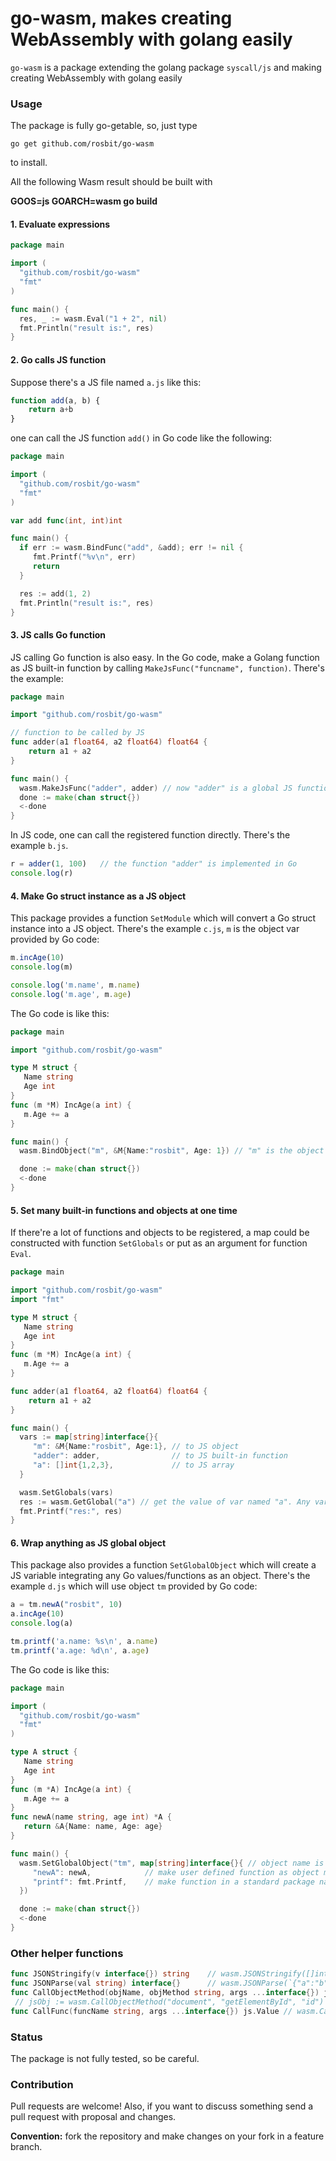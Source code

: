 # go-wasm, makes creating WebAssembly with golang easily

`go-wasm` is a package extending the golang package `syscall/js` and making creating WebAssembly with golang easily

### Usage

The package is fully go-getable, so, just type

  `go get github.com/rosbit/go-wasm`

to install.

All the following Wasm result should be built with

  **GOOS=js GOARCH=wasm go build**

#### 1. Evaluate expressions

```go
package main

import (
  "github.com/rosbit/go-wasm"
  "fmt"
)

func main() {
  res, _ := wasm.Eval("1 + 2", nil)
  fmt.Println("result is:", res)
}
```

#### 2. Go calls JS function

Suppose there's a JS file named `a.js` like this:

```js
function add(a, b) {
    return a+b
}
```

one can call the JS function `add()` in Go code like the following:

```go
package main

import (
  "github.com/rosbit/go-wasm"
  "fmt"
)

var add func(int, int)int

func main() {
  if err := wasm.BindFunc("add", &add); err != nil {
     fmt.Printf("%v\n", err)
     return
  }

  res := add(1, 2)
  fmt.Println("result is:", res)
}
```

#### 3. JS calls Go function

JS calling Go function is also easy. In the Go code, make a Golang function
as JS built-in function by calling `MakeJsFunc("funcname", function)`. There's the example:

```go
package main

import "github.com/rosbit/go-wasm"

// function to be called by JS
func adder(a1 float64, a2 float64) float64 {
    return a1 + a2
}

func main() {
  wasm.MakeJsFunc("adder", adder) // now "adder" is a global JS function
  done := make(chan struct{})
  <-done
}
```

In JS code, one can call the registered function directly. There's the example `b.js`.

```js
r = adder(1, 100)   // the function "adder" is implemented in Go
console.log(r)
```

#### 4. Make Go struct instance as a JS object

This package provides a function `SetModule` which will convert a Go struct instance into
a JS object. There's the example `c.js`, `m` is the object var provided by Go code:

```js
m.incAge(10)
console.log(m)

console.log('m.name', m.name)
console.log('m.age', m.age)
```

The Go code is like this:

```go
package main

import "github.com/rosbit/go-wasm"

type M struct {
   Name string
   Age int
}
func (m *M) IncAge(a int) {
   m.Age += a
}

func main() {
  wasm.BindObject("m", &M{Name:"rosbit", Age: 1}) // "m" is the object var name

  done := make(chan struct{})
  <-done
}
```

#### 5. Set many built-in functions and objects at one time

If there're a lot of functions and objects to be registered, a map could be constructed with function `SetGlobals` or put as an
argument for function `Eval`.

```go
package main

import "github.com/rosbit/go-wasm"
import "fmt"

type M struct {
   Name string
   Age int
}
func (m *M) IncAge(a int) {
   m.Age += a
}

func adder(a1 float64, a2 float64) float64 {
    return a1 + a2
}

func main() {
  vars := map[string]interface{}{
     "m": &M{Name:"rosbit", Age:1}, // to JS object
     "adder": adder,                // to JS built-in function
     "a": []int{1,2,3},             // to JS array
  }

  wasm.SetGlobals(vars)
  res := wasm.GetGlobal("a") // get the value of var named "a". Any variables in script could be get by GetGlobal
  fmt.Printf("res:", res)
}
```

#### 6. Wrap anything as JS global object

This package also provides a function `SetGlobalObject` which will create a JS variable integrating any
Go values/functions as an object. There's the example `d.js` which will use object `tm` provided by Go code:

```js
a = tm.newA("rosbit", 10)
a.incAge(10)
console.log(a)

tm.printf('a.name: %s\n', a.name)
tm.printf('a.age: %d\n', a.age)
```

The Go code is like this:

```go
package main

import (
  "github.com/rosbit/go-wasm"
  "fmt"
)

type A struct {
   Name string
   Age int
}
func (m *A) IncAge(a int) {
   m.Age += a
}
func newA(name string, age int) *A {
   return &A{Name: name, Age: age}
}

func main() {
  wasm.SetGlobalObject("tm", map[string]interface{}{ // object name is "tm"
     "newA": newA,            // make user defined function as object method named "tm.newA"
     "printf": fmt.Printf,    // make function in a standard package named "tm.printf"
  })

  done := make(chan struct{})
  <-done
}
```

### Other helper functions

```go
func JSONStringify(v interface{}) string    // wasm.JSONStringify([]int{1, 3})
func JSONParse(val string) interface{}      // wasm.JSONParse(`{"a":"b","c":1}`)
func CallObjectMethod(objName, objMethod string, args ...interface{}) js.Value
 // jsObj := wasm.CallObjectMethod("document", "getElementById", "id")
func CallFunc(funcName string, args ...interface{}) js.Value // wasm.CallFunc("add", 1, 1)
```

### Status

The package is not fully tested, so be careful.

### Contribution

Pull requests are welcome! Also, if you want to discuss something send a pull request with proposal and changes.

__Convention:__ fork the repository and make changes on your fork in a feature branch.
